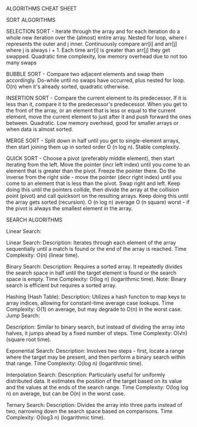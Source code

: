 ALGORITHMS CHEAT SHEET

SORT ALGORITHMS

SELECTION SORT - 
Iterate through the array and for each iteration do a whole new iteration over the (almost) entire array. Nested for loop, where i represents the outer and j inner. Continuously compare arr[i] and arr[j] where j is always i + 1. Each time arr[i] is greater than arr[j] they get swapped.
Quadratic time complexity, low memory overhead due to not too many swaps

BUBBLE SORT -
Compare two adjacent elements and swap them accordingly. Do-while until no swaps have occurred, plus nested for loop.
O(n) when it's already sorted, quadratic otherwise.

INSERTION SORT -
Compare the current element to its predecessor. If it is less than it, compare it to the predecessor's predecessor. When you get to the front of the array, or an element that is less or equal to the current element, move the current element to just after it and push forward the ones between.
Quadratic. Low memory overhead, good for smaller arrays or when data is almost sorted.

MERGE SORT -
Split down in half until you get to single-element arrays, then start joining them up in sorted order
O (n log n). Stable complexity.

QUICK SORT -
Choose a pivot (preferably middle element), then start iterating from the left. Move the pointer (incr left index) until you come to an element that is greater than the pivot. Freeze the pointer there. Do the inverse from the right side - move the pointer (decr right index) until you come to an element that is less than the pivot. Swap right and left. Keep doing this until the pointers collide, then divide the array at the collision point (pivot) and call quicksort on the resulting arrays. Keep doing this until the array gets sorted (recursion).
O (n log n) average
O (n square) worst - if the pivot is always the smallest element in the array.

SEARCH ALGORITHMS

Linear Search:

Linear Search:
Description: Iterates through each element of the array sequentially until a match is found or the end of the array is reached.
Time Complexity: O(n) (linear time).

Binary Search:
Description: Requires a sorted array. It repeatedly divides the search space in half until the target element is found or the search space is empty.
Time Complexity: O(log n) (logarithmic time).
Note: Binary search is efficient but requires a sorted array.

Hashing (Hash Table):
Description: Utilizes a hash function to map keys to array indices, allowing for constant-time average case lookups.
Time Complexity: O(1) on average, but may degrade to O(n) in the worst case.
Jump Search:

Description: Similar to binary search, but instead of dividing the array into halves, it jumps ahead by a fixed number of steps.
Time Complexity: O(√n) (square root time).

Exponential Search:
Description: Involves two steps - first, locate a range where the target may be present, and then perform a binary search within that range.
Time Complexity: O(log n) (logarithmic time).

Interpolation Search:
Description: Particularly useful for uniformly distributed data. It estimates the position of the target based on its value and the values at the ends of the search range.
Time Complexity: O(log log n) on average, but can be O(n) in the worst case.

Ternary Search:
Description: Divides the array into three parts instead of two, narrowing down the search space based on comparisons.
Time Complexity: O(log3 n) (logarithmic time).